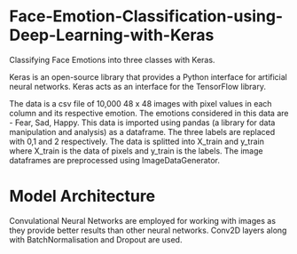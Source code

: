 # Face-Emotion-Classification-using-Deep-Learning-with-Keras
Classifying Face Emotions into three classes with Keras.

Keras is an open-source library that provides a Python interface for artificial neural networks. Keras acts as an interface for the TensorFlow library.

The data is a csv file of 10,000 48 x 48 images with pixel values in each column and its respective emotion. The emotions considered in this data are - Fear, Sad, Happy. 
This data is imported using pandas (a library for data manipulation and analysis) as a dataframe. The three labels are replaced with 0,1 and 2 respectively.
The data is splitted into X_train and y_train where X_train is the data of pixels and y_train is the labels.
The image dataframes are preprocessed using ImageDataGenerator.

# Model Architecture
Convulational Neural Networks are employed for working with images as they provide better results than other neural networks.
Conv2D layers along with BatchNormalisation and Dropout are used.
